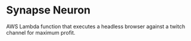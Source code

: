 # Synapse Neuron

AWS Lambda function that executes a headless browser against a twitch channel for maximum profit.